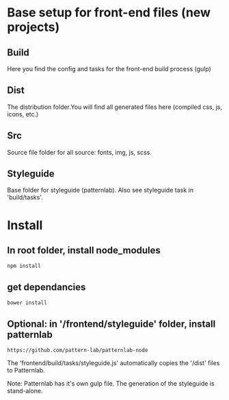# Base setup for front-end files (new projects)

## Build
Here you find the config and tasks for the front-end build process (gulp)

## Dist
The distribution folder.You will find all generated files here (compiled css, js, icons, etc.)

## Src
Source file folder for all source: fonts, img, js, scss. 

## Styleguide
Base folder for styleguide (patternlab). Also see styleguide task in 'build/tasks'.


# Install

## In root folder, install node_modules
```
npm install
```

## get dependancies
```
bower install
```

## Optional: in '/frontend/styleguide' folder, install patternlab
```
https://github.com/pattern-lab/patternlab-node
```
The 'frontend/build/tasks/styleguide.js' automatically copies the '/dist' files to Patternlab.

Note: Patternlab has it's own gulp file. The generation of the styleguide is stand-alone.